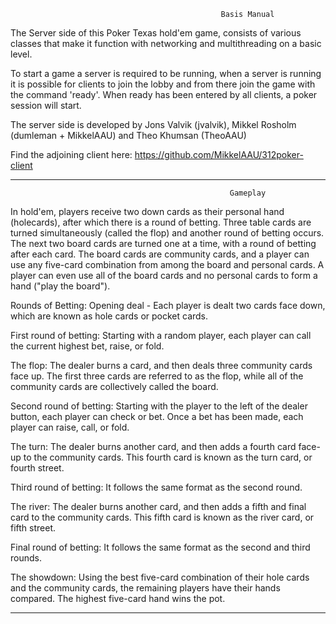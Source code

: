                                                    Basis Manual

The Server side of this Poker Texas hold'em game, consists of various classes that make it function with networking and multithreading on a basic level.

To start a game a server is required to be running, when a server is running it is possible for clients to join the lobby and from there join the game with the command 'ready'. When ready has been entered by all clients, a poker session will start.

The server side is developed by Jons Valvik (jvalvik), Mikkel Rosholm (dumleman + MikkelAAU) and Theo Khumsan (TheoAAU)

Find the adjoining client here: https://github.com/MikkelAAU/312poker-client

--------------------------------------------------------------------------------------------------------------------------

                                                     Gameplay

In hold'em, players receive two down cards as their personal hand (holecards), after which there is a round of betting. Three table cards are turned simultaneously (called the flop) and another round of betting occurs. The next two board cards are turned one at a time, with a round of betting after each card. The board cards are community cards, and a player can use any five-card combination from among the board and personal cards. A player can even use all of the board cards and no personal cards to form a hand ("play the board").

  Rounds of Betting:
Opening deal - Each player is dealt two cards face down, which are known as hole cards or pocket cards.

  First round of betting:
Starting with a random player, each player can call the current highest bet, raise, or fold.
  
  The flop:
The dealer burns a card, and then deals three community cards face up. The first three cards are referred to as the flop, while all of the community cards are collectively called the board.
  
  Second round of betting:
Starting with the player to the left of the dealer button, each player can check or bet. Once a bet has been made, each player can raise, call, or fold.
  
  The turn:
The dealer burns another card, and then adds a fourth card face-up to the community cards. This fourth card is known as the turn card, or fourth street.

  Third round of betting:
It follows the same format as the second round.
  
  The river:
The dealer burns another card, and then adds a fifth and final card to the community cards. This fifth card is known as the river card, or fifth street.
  
  Final round of betting:
It follows the same format as the second and third rounds.
  
  The showdown:
Using the best five-card combination of their hole cards and the community cards, the remaining players have their hands compared. The highest five-card hand wins the pot. 

------------------------------------------------------------------------------------------------------------------------------------







